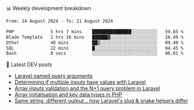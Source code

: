 📊 Weekly development breakdown
<!--START_SECTION:waka-->

```txt
From: 14 August 2024 - To: 21 August 2024

PHP              5 hrs 7 mins    ███████████████░░░░░░░░░░   59.65 %
Blade Template   2 hrs 16 mins   ██████▓░░░░░░░░░░░░░░░░░░   26.49 %
Other            48 mins         ██▒░░░░░░░░░░░░░░░░░░░░░░   09.40 %
SQL              22 mins         █░░░░░░░░░░░░░░░░░░░░░░░░   04.45 %
Bash             0 secs          ░░░░░░░░░░░░░░░░░░░░░░░░░   00.01 %
```

<!--END_SECTION:waka-->

📕 Latest DEV posts
<!-- BLOG-POST-LIST:START -->
- [Laravel named query arguments](https://dev.to/michaelvickersuk/laravel-named-query-arguments-28kd)
- [Determining if multiple inputs have values with Laravel](https://dev.to/michaelvickersuk/determining-if-multiple-inputs-have-values-with-laravel-km6)
- [Array inputs validation and the N+1 query problem in Laravel](https://dev.to/michaelvickersuk/array-inputs-validation-and-the-n1-query-problem-in-laravel-2agb)
- [Array initialisation and key data types in PHP](https://dev.to/michaelvickersuk/array-initialisation-and-key-data-types-in-php-1e5b)
- [Same string, different output... how Laravel&#39;s slug &amp; snake helpers differ](https://dev.to/michaelvickersuk/same-string-different-output-how-laravels-slug-snake-helpers-differ-1ccj)
<!-- BLOG-POST-LIST:END -->
